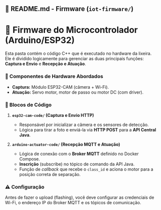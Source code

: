 ## 📄 README.md - Firmware (`iot-firmware/`)

# 🤖 Firmware do Microcontrolador (Arduino/ESP32)

Esta pasta contém o código C++ que é executado no hardware da lixeira. Ele é dividido logicamente para gerenciar as duas principais funções: **Captura e Envio** e **Recepção e Atuação**.

### 🔌 Componentes de Hardware Abordados

* **Captura:** Módulo ESP32-CAM (câmera + Wi-Fi).
* **Atuação:** Servo motor, motor de passo ou motor DC (com driver).

### 📝 Blocos de Código

1.  **`esp32-cam-code/` (Captura e Envio HTTP)**
    * Responsável por inicializar a câmera e os sensores de detecção.
    * Lógica para tirar a foto e enviá-la via **HTTP POST** para a **API Central Java**.

2.  **`arduino-actuator-code/` (Recepção MQTT e Atuação)**
    * Lógica de conexão com o **Broker MQTT** definido no Docker Compose.
    * **Inscrição** (subscribe) no tópico de comando da API Java.
    * Função de *callback* que recebe o `class_id` e aciona o motor para a posição correta de separação.

### ⚠️ Configuração

Antes de fazer o upload (flashing), você deve configurar as credenciais de Wi-Fi, o endereço IP do Broker MQTT e os tópicos de comunicação.